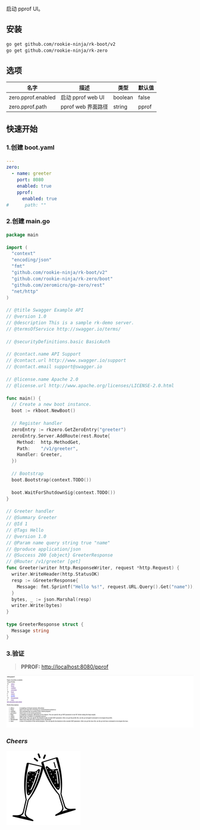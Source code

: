 启动 pprof UI。

## 安装
```bash
go get github.com/rookie-ninja/rk-boot/v2
go get github.com/rookie-ninja/rk-zero
```

## 选项
| 名字                | 描述              | 类型      | 默认值   |
|-------------------|-----------------|---------|-------|
| zero.pprof.enabled | 启动 pprof web UI | boolean | false |
| zero.pprof.path    | pprof web 界面路径  | string  | pprof |

## 快速开始
### 1.创建 boot.yaml

```yaml
---
zero:
  - name: greeter
    port: 8080
    enabled: true
    pprof:
      enabled: true
#      path: ""
```

### 2.创建 main.go
```go
package main

import (
  "context"
  "encoding/json"
  "fmt"
  "github.com/rookie-ninja/rk-boot/v2"
  "github.com/rookie-ninja/rk-zero/boot"
  "github.com/zeromicro/go-zero/rest"
  "net/http"
)

// @title Swagger Example API
// @version 1.0
// @description This is a sample rk-demo server.
// @termsOfService http://swagger.io/terms/

// @securityDefinitions.basic BasicAuth

// @contact.name API Support
// @contact.url http://www.swagger.io/support
// @contact.email support@swagger.io

// @license.name Apache 2.0
// @license.url http://www.apache.org/licenses/LICENSE-2.0.html

func main() {
  // Create a new boot instance.
  boot := rkboot.NewBoot()

  // Register handler
  zeroEntry := rkzero.GetZeroEntry("greeter")
  zeroEntry.Server.AddRoute(rest.Route{
    Method:  http.MethodGet,
    Path:    "/v1/greeter",
    Handler: Greeter,
  })

  // Bootstrap
  boot.Bootstrap(context.TODO())

  boot.WaitForShutdownSig(context.TODO())
}

// Greeter handler
// @Summary Greeter
// @Id 1
// @Tags Hello
// @version 1.0
// @Param name query string true "name"
// @produce application/json
// @Success 200 {object} GreeterResponse
// @Router /v1/greeter [get]
func Greeter(writer http.ResponseWriter, request *http.Request) {
  writer.WriteHeader(http.StatusOK)
  resp := &GreeterResponse{
    Message: fmt.Sprintf("Hello %s!", request.URL.Query().Get("name")),
  }
  bytes, _ := json.Marshal(resp)
  writer.Write(bytes)
}

type GreeterResponse struct {
  Message string
}
```

### 3.验证
> **PPROF:** [http://localhost:8080/pprof](http://localhost:8080/pprof)

![](../../img/user-guide/gin/basic/gin-pprof.png)

### _**Cheers**_
![](../../img/user-guide/cheers.png)
